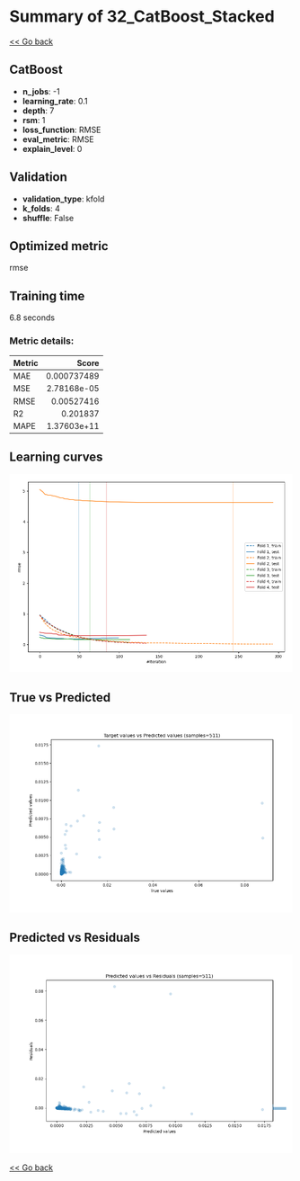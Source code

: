 # Summary of 32_CatBoost_Stacked

[<< Go back](../README.md)


## CatBoost
- **n_jobs**: -1
- **learning_rate**: 0.1
- **depth**: 7
- **rsm**: 1
- **loss_function**: RMSE
- **eval_metric**: RMSE
- **explain_level**: 0

## Validation
 - **validation_type**: kfold
 - **k_folds**: 4
 - **shuffle**: False

## Optimized metric
rmse

## Training time

6.8 seconds

### Metric details:
| Metric   |       Score |
|:---------|------------:|
| MAE      | 0.000737489 |
| MSE      | 2.78168e-05 |
| RMSE     | 0.00527416  |
| R2       | 0.201837    |
| MAPE     | 1.37603e+11 |



## Learning curves
![Learning curves](learning_curves.png)
## True vs Predicted

![True vs Predicted](true_vs_predicted.png)


## Predicted vs Residuals

![Predicted vs Residuals](predicted_vs_residuals.png)



[<< Go back](../README.md)
